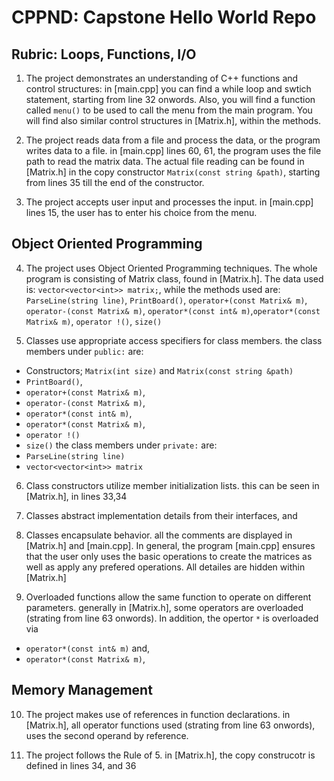 # CPPND: Capstone Hello World Repo
## Rubric: Loops, Functions, I/O
1. The project demonstrates an understanding of C++ functions and control structures:
in [main.cpp] you can find a while loop and swtich statement, starting from line 32 onwords. Also, you will find a function called `menu()` to be used to call the menu from the main program.
You will find also similar control structures in [Matrix.h], within the methods.

2. The project reads data from a file and process the data, or the program writes data to a file.
in [main.cpp] lines 60, 61, the program uses the file path to read the matrix data. The actual file reading can be found in [Matrix.h] in the copy constructor `Matrix(const string &path)`, starting from lines 35 till the end of the constructor.

3. The project accepts user input and processes the input.
in [main.cpp] lines 15, the user has to enter his choice from the menu.


## Object Oriented Programming
4. The project uses Object Oriented Programming techniques.
The whole program is consisting of Matrix class, found in [Matrix.h]. The data used is: `vector<vector<int>> matrix;`, while the methods used are: `ParseLine(string line)`, `PrintBoard()`, `operator+(const Matrix& m)`, `operator-(const Matrix& m)`, `operator*(const int& m)`,`operator*(const Matrix& m)`, `operator !()`, `size()`

5. Classes use appropriate access specifiers for class members.
the class members under `public:` are:
* Constructors;  `Matrix(int size)` and `Matrix(const string &path)`
* `PrintBoard()`,
* `operator+(const Matrix& m)`, 
* `operator-(const Matrix& m)`, 
* `operator*(const int& m)`,
* `operator*(const Matrix& m)`, 
* `operator !()`
* `size()`
the class members under `private:` are:
* `ParseLine(string line)`
* `vector<vector<int>> matrix`

6. Class constructors utilize member initialization lists.
this can be seen in [Matrix.h], in lines 33,34

7. Classes abstract implementation details from their interfaces, and
8. Classes encapsulate behavior.
all the comments are displayed in [Matrix.h] and [main.cpp]. In general, the program [main.cpp] ensures that the user only uses the basic operations to create the matrices as well as apply any prefered operations. All detailes are hidden within [Matrix.h]

9. Overloaded functions allow the same function to operate on different parameters.
generally in [Matrix.h], some operators are overloaded (strating from line 63 onwords). In addition, the opertor `*` is overloaded via 
* `operator*(const int& m)` and,
* `operator*(const Matrix& m)`, 

## Memory Management
10. The project makes use of references in function declarations.
in [Matrix.h], all operator functions used (strating from line 63 onwords), uses the second operand by reference.

11. The project follows the Rule of 5.
in [Matrix.h], the copy construcotr is defined in lines 34, and 36




